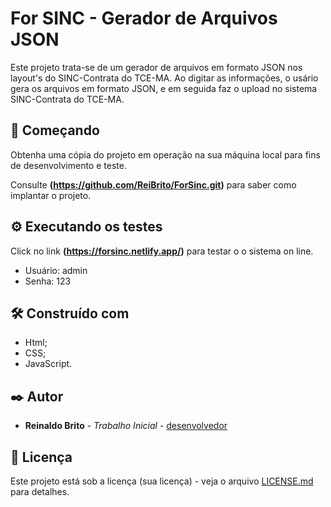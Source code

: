 # For SINC - Gerador de Arquivos JSON 

Este projeto trata-se de um gerador de arquivos em formato JSON nos layout's do SINC-Contrata do TCE-MA. Ao digitar as informações, o usário gera os arquivos em formato JSON, e em seguida faz o upload no sistema SINC-Contrata do TCE-MA.  

## 🚀 Começando

Obtenha uma cópia do projeto em operação na sua máquina local para fins de desenvolvimento e teste.

Consulte **(https://github.com/ReiBrito/ForSinc.git)** para saber como implantar o projeto.

## ⚙️ Executando os testes

Click no link **(https://forsinc.netlify.app/)** para testar o o sistema on line.

* Usuário: admin
* Senha: 123

## 🛠️ Construído com

* Html;
* CSS;
* JavaScript.
  
## ✒️ Autor

* **Reinaldo Brito** - *Trabalho Inicial* - [desenvolvedor](https://github.com/ReiBrito)

## 📄 Licença

Este projeto está sob a licença (sua licença) - veja o arquivo [LICENSE.md](https://github.com/usuario/projeto/licenca) para detalhes.



